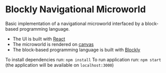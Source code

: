 # Blockly Navigational Microworld

Basic implementation of a navigational microworld interfaced by a block-based programming language.
* The UI is built with [React](https://react.dev/)
* The microworld is rendered on [canvas](https://developer.mozilla.org/en-US/docs/Web/API/Canvas_API)
* The block-based programming language is built with [Blockly](https://developers.google.com/blockly/)

To install dependencies run: `npm install`
To run application run: `npm start` (the application will be available on `localhost:3000`)